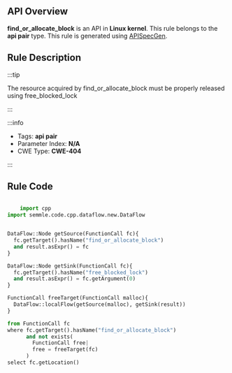 ---
---


## API Overview
**find_or_allocate_block** is an API in **Linux kernel**. This rule belongs to the **api pair** type. This rule is generated using [APISpecGen](../../tools/APISpecGen).
## Rule Description

:::tip

The resource acquired by find_or_allocate_block must be properly released using free_blocked_lock

:::

:::info

- Tags: **api pair**
- Parameter Index: **N/A**
- CWE Type: **CWE-404**

:::

## Rule Code
```python

    import cpp
import semmle.code.cpp.dataflow.new.DataFlow


DataFlow::Node getSource(FunctionCall fc){
  fc.getTarget().hasName("find_or_allocate_block")
  and result.asExpr() = fc
}

DataFlow::Node getSink(FunctionCall fc){
  fc.getTarget().hasName("free_blocked_lock")
  and result.asExpr() = fc.getArgument(0)
}

FunctionCall freeTarget(FunctionCall malloc){
  DataFlow::localFlow(getSource(malloc), getSink(result))
}

from FunctionCall fc
where fc.getTarget().hasName("find_or_allocate_block")
      and not exists(
        FunctionCall free| 
        free = freeTarget(fc)
      )
select fc.getLocation()

    
```